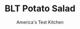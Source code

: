 ---
layout: ../../layouts/MarkdownPostLayout.astro
title: BLT Potato Salad
author: America's Test Kitchen
pubDate: 2023-03-15
description: "If you add the bacon, lettuce, and tomato in a slapdash manner, the dish will suffer. The best BLT potato salad requires a little TLC."
image_url: https://res.cloudinary.com/hksqkdlah/image/upload/ar_1:1,c_fill,dpr_2.0,f_auto,fl_lossy.progressive.strip_profile,g_faces:auto,q_auto:low,w_344/10066_sfs-blt-potatosalad-13
tags: ["Side Dishes","American","Potatoes","Salads"]
calories: 3216
protein: 7
carbohydrates: 29
fats: 
fiber: 4
ingredients: ["2 1/2 pounds, Yukon Gold potatoes, peeled and cut into 1/2-inch pieces","1/4 cup, white wine vinegar",", Salt and pepper","8 slices, bacon, cut into 1-inch pieces","3/4 cup, mayonnaise","7 , scallions, sliced thin","2 tablespoons, dill pickle relish","1 , romaine lettuce heart (6 ounces), cut into 1-inch pieces","12 ounces, cherry tomatoes, halved","1/4 cup coarsely chopped, fresh chives"]
serves: 8
time: "1 hour"
instructions: ["Place potatoes in large saucepan and cover with cold water by 1 inch. Add 2 tablespoons vinegar and 2 tablespoons salt and bring to boil over medium-high heat. Reduce heat to medium-low and simmer until potatoes are tender, 12 to 16 minutes. Drain, move to bowl, and toss with 1 tablespoon vinegar. Allow potatoes to cool for 10 minutes.","Meanwhile, cook bacon in 12-inch nonstick skillet over medium heat until crispy, about 6 minutes. Transfer bacon to paper towel-lined plate; set aside.","Whisk mayonnaise, scallions, relish, remaining 1 tablespoon vinegar, 1/2 teaspoon salt, and 1/8 teaspoon pepper in large bowl until combined. Fold in potatoes, reserved bacon, lettuce, tomatoes, and chives. Serve."]
nutrition: ["842 mg Potassium","144 mg Phosphorus","40 mg Calcium","1 mg Iron","47 mg Magnesium","642 mg Sodium","28 g Fat","3 mg Niacin (B3)","9 g Monounsaturated","12 g Polyunsaturated","36 mg Vitamin C","27 mg Cholesterol","6 g Saturated","4 g Fiber","63 µg Folate (food)","4 g Sugars","49 µg Vitamin K","202 g Water","29 g Carbs","63 µg Folate equivalent (total)","7 g Protein","122 µg Vitamin A","402 kcal Energy","3216 calories"]
notes: "Add the bacon, lettuce, tomatoes, and chives just before serving.&nbsp;"
---